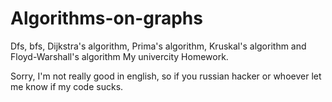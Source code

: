 # Algorithms-on-graphs
Dfs, bfs, Dijkstra's algorithm, Prima's algorithm, Kruskal's algorithm and Floyd-Warshall's algorithm
My univercity Homework.

Sorry, I'm not really good in english, so if you russian hacker or whoever let me know if my code sucks. 

